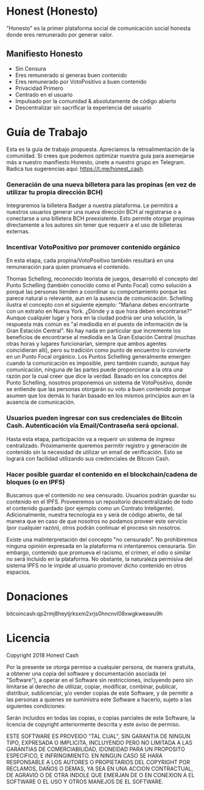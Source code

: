 ﻿# Honest (Honesto)
"Honesto" es la primer plataforma social de comunicación social honesta donde eres remunerado por generar valor.

## Manifiesto Honesto
* Sin Censura
* Eres remunerado si generas buen contenido
* Eres remunerado por VotoPositivo a buen contenido
* Privacidad Primero
* Centrado en el usuario
* Impulsado por la comunidad & absolutamente de código abierto
* Descentralizar sin sacrificar la experiencia del usuario

# Guía de Trabajo
Esta es la guía de trabajo propuesta. Apreciamos la retroalimentación de la comunidad. Si crees que podemos optimizar nuestra guía para asemejarse más a nuestro manifiesto Honesto, únete a nuestro grupo en Telegram. Radica tus sugerencias aquí: https://t.me/honest_cash.

### Generación de una nueva billetera para las propinas (en vez de utilizar tu propia dirección BCH)
Integraremos la billetera Badger a nuestra plataforma. Le permitirá a nuestros usuarios generar una nueva dirección BCH al registrarse o a conectarse a una billetera BCH preexistente. Esto permite otorgar propinas directamente a los autores sin tener que requerir a el uso de billeteras externas. 

### Incentivar VotoPositivo por promover contenido orgánico
En esta etapa, cada propina/VotoPositivo también resultará en una remuneración para quien promueva el contenido.

Thomas Schelling, reconocido teorista de juegos, desarrolló el concepto del Punto Schelling (también conocido como el Punto Focal) como solución a porqué las personas tienden a coordinar su comportamiento porque les parece natural o relevante, aun en la ausencia de comunicación. Schelling ilustra el concepto con el siguiente ejemplo: "Mañana debes encontrarte con un extraño en Nueva York. ¿Dónde y a que hora deben encontrarse?" Aunque cualquier lugar y hora en la ciudad podría ser una solución, la respuesta más común es "al mediodía en el puesto de información de la Gran Estación Central". No hay nada en particular que incremente los beneficios de encontrarse al mediodía en la Gran Estación Central (muchas otras horas y lugares funcionarían, siempre que ambos agentes coincidieran allí), pero su tradición como punto de encuentro lo convierte en un Punto Focal orgánico. Los Puntos Schelling generalmente emergen cuando la comunicación es imposible, pero también cuando, aunque hay comunicación, ninguna de las partes puede proporcionar a la otra una razón por la cual creer que dice la verdad. Basado en los conceptos del Punto Schelling, nosotros proponemos un sistema de VotoPositivo, donde se entiende que las personas otorgarán su voto a buen contenido porque asumen que los demás lo harán basado en los mismos principios aun en la ausencia de comunicación.

### Usuarios pueden ingresar con sus credenciales de Bitcoin Cash. Autenticación vía Email/Contraseña será opcional.
Hasta esta etapa, participación va a requerir un sistema de ingreso centralizado. Próximamente queremos permitir registro y generación de contenido sin la necesidad de utilizar un email de verificación. Esto se logrará con facilidad utilizando sus credenciales de Bitcoin Cash.

### Hacer posible guardar el contenido en el blockchain/cadena de bloques (o en IPFS)
Buscamos que el contenido no sea censurado. Usuarios podrán guardar su contenido en el IPFS. Proveeremos un repositorio descentralizado de todo el contenido guardado (por ejemplo como un Contrato Inteligente). Adicionalmente, nuestra tecnología es y será de código abierto, de tal manera que en caso de que nosotros no podamos proveer este servicio (por cualquier razón), otros podrán continuar el proceso sin nosotros.

Existe una malinterpretación del concepto "no censurado". No prohibiremos ninguna opinión expresada en la plataforma ni intentaremos censurarla. Sin embargo, contenido que promueva el racismo, el crimen, el odio o similar no será incluido en la plataforma. No obstante, la naturaleza permisiva del sistema IPFS no le impide al usuario promover dicho contenido en otros espacios.

# Donaciones
bitcoincash:qp2rmj8heytjrksxm2xrjs0hncnvl08xwgkweawu9h 

# Licencia
Copyright 2018 Honest Cash

Por la presente se otorga permiso a cualquier persona, de manera gratuita, a obtener una copia del software y documentación asociada (el "Software"), a operar en el Software sin restricciones, incluyendo pero sin limitarse al derecho de utilizar, copiar, modificar, combinar, publicar, distribuir, sublicenciar, y/o vender copias de este Software, y de permitir a las personas a quienes se suministra este Software a hacerlo, sujeto a las siguientes condiciones:

Serán incluidos en todas las copias, o copias parciales de este Software, la licencia de copyright anteriormente descrita y este aviso de permiso. 

ESTE SOFTWARE ES PROVEIDO "TAL CUAL", SIN GARANTIA DE NINGUN TIPO, EXPRESADA O IMPLICITA, INCLUYENDO PERO NO LIMITADA A LAS GARANTIAS DE COMERCIABILIDAD, IDONEIDAD PARA UN PROPOSITO ESPECIFICO, E INFRINGIMIENTO. EN NINGUN CASO SE HARA RESPONSABLE A LOS AUTORES O PROPIETARIOS DEL COPYRIGHT POR RECLAMOS, DAÑOS O DEMAS, YA SEA EN UNA ACCION CONTRACTUAL, DE AGRAVIO O DE OTRA INDOLE
QUE EMERJAN DE O EN CONEXION A EL SOFTWARE O EL USO Y OTROS MANEJOS DE EL SOFTWARE.